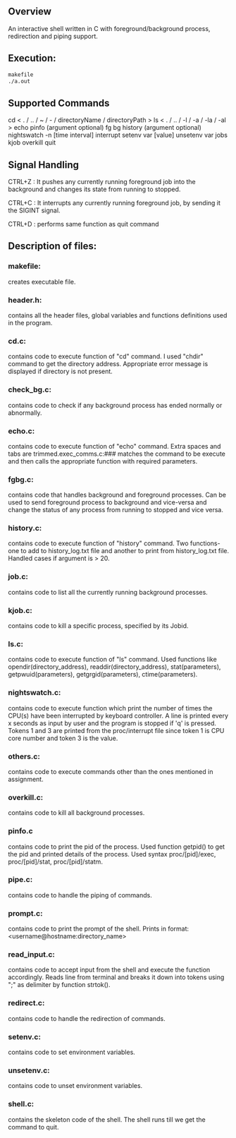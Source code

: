 ## Overview

An interactive shell written in C with foreground/background process, redirection and piping support.

## Execution:

```bash
makefile
./a.out
```
## Supported Commands

cd < . / .. / ~ / - / directoryName / directoryPath >
ls < . / .. / -l / -a / -la / -al >
echo <argument>
pinfo <pid> (argument optional)
fg <job number>
bg <job number>
history <argument> (argument optional)
nightswatch -n [time interval] interrupt
setenv var [value]
unsetenv var
jobs
kjob <job number> <signal number>
overkill
quit

## Signal Handling

CTRL+Z : It pushes any currently running foreground job into the background and changes its state from running to stopped.

CTRL+C : It interrupts any currently running foreground job, by sending it the ​SIGINT​ signal.

CTRL+D : performs same function as quit command

## Description of files:

### makefile:
creates executable file.

### header.h:
contains all the header files, global variables and functions definitions used in the program.

### cd.c:
contains code to execute function of "cd" command. I used "chdir" command to get the directory address. Appropriate error message is displayed if directory is not present.

### check_bg.c:
contains code to check if any background process has ended normally or abnormally.

### echo.c:
contains code to execute function of "echo" command. Extra spaces and tabs are trimmed.exec_comms.c:### matches the command to be execute and then calls the appropriate function with required parameters.

### fgbg.c:
contains code that handles background and foreground processes. Can be used to send foreground process to background and vice-versa and change the status of any process from running to stopped and vice versa.

### history.c:
contains code to execute function of "history" command. Two functions- one to add to history_log.txt file and another to print from history_log.txt file. Handled cases if argument is > 20.

### job.c:
contains code to list all the currently running background processes.

### kjob.c:
contains code to kill a specific process, specified by its Jobid.

### ls.c:
contains code to execute function of "ls" command. Used functions like opendir(directory_address), readdir(directory_address), stat(parameters), getpwuid(parameters), getgrgid(parameters), ctime(parameters).

### nightswatch.c:
contains code to execute function which print the number of times the CPU(s) have been interrupted by keyboard controller. A line is printed every x seconds as input by user and the program is stopped if 'q' is pressed. Tokens 1 and 3 are printed from the proc/interrupt file since token 1 is CPU core number and token 3 is the value.

### others.c:
contains code to execute commands other than the ones mentioned in assignment.

### overkill.c:
contains code to kill all background processes.

### pinfo.c
contains code to print the pid of the process. Used function getpid() to get the pid and printed details of the process. Used syntax proc/[pid]/exec, proc/[pid]/stat, proc/[pid]/statm.

### pipe.c:
contains code to handle the piping of commands.

### prompt.c:
contains code to print the prompt of the shell. Prints in format: 
<username@hostname:directory_name>

### read_input.c:
contains code to accept input from the shell and execute the function accordingly. Reads line from terminal and breaks it down into tokens using ";" as delimiter by function strtok().

### redirect.c:
contains code to handle the redirection of commands.

### setenv.c:
contains code to set environment variables.

### unsetenv.c:
contains code to unset environment variables.

### shell.c:
contains the skeleton code of the shell. The shell runs till we get the command to quit.

